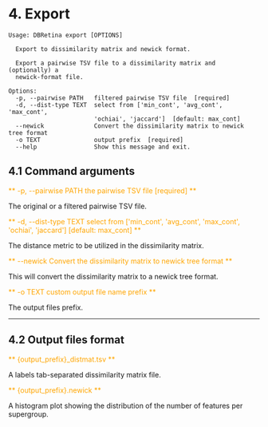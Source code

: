 # 4. Export

```
Usage: DBRetina export [OPTIONS]

  Export to dissimilarity matrix and newick format.

  Export a pairwise TSV file to a dissimilarity matrix and (optionally) a
  newick-format file.

Options:
  -p, --pairwise PATH   filtered pairwise TSV file  [required]
  -d, --dist-type TEXT  select from ['min_cont', 'avg_cont', 'max_cont',
                        'ochiai', 'jaccard']  [default: max_cont]
  --newick              Convert the dissimilarity matrix to newick tree format
  -o TEXT               output prefix  [required]
  --help                Show this message and exit.

```

## 4.1 Command arguments


<span style="color:orange;">** -p, --pairwise PATH       the pairwise TSV file  [required] **</span>

The original or a filtered pairwise TSV file.

<span style="color:orange;">** -d, --dist-type TEXT      select from ['min_cont', 'avg_cont', 'max_cont', 'ochiai', 'jaccard']  [default: max_cont] **</span>

The distance metric to be utilized in the dissimilarity matrix.

<span style="color:orange;">** --newick              Convert the dissimilarity matrix to newick tree format **</span>

This will convert the dissimilarity matrix to a newick tree format.

<span style="color:orange;">** -o TEXT               custom output file name prefix **</span>

The output files prefix.


---

## 4.2 Output files format

<span style="color:orange;">** {output_prefix}_distmat.tsv **</span>

A labels tab-separated dissimilarity matrix file.

<span style="color:orange;">** {output_prefix}.newick **</span>

A histogram plot showing the distribution of the number of features per supergroup.
